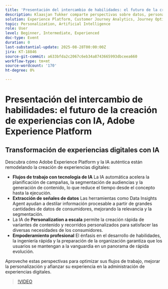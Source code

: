 ```yaml
---
title: 'Presentación del intercambio de habilidades: el futuro de la creación de experiencias con IA, Adobe Experience Platform'
description: Klaasjan Tukker comparte perspectivas sobre datos, personalización, preparación de la organización y el papel de los asistentes de IA para acelerar la creación de experiencias. Aprenda cómo los profesionales pueden dominar la motivación, aprovechar la orquestación del agente y aumentar sus habilidades para mantenerse a la vanguardia.
solution: Experience Platform, Customer Journey Analytics, Journey Optimizer, Real-Time Customer Data Platform
topic: Personalization, Artificial Intelligence
role: User
level: Beginner, Intermediate, Experienced
doc-type: Event
duration: 0
last-substantial-update: 2025-08-28T00:00:00Z
jira: KT-18846
source-git-commit: a633bfda2c2067c6eb34a8743665993dbceea660
workflow-type: tm+mt
source-wordcount: '170'
ht-degree: 0%

---
```



# Presentación del intercambio de habilidades: el futuro de la creación de experiencias con IA, Adobe Experience Platform

## Transformación de experiencias digitales con IA

Descubra cómo Adobe Experience Platform y la IA auténtica están remodelando la creación de experiencias digitales:

* **Flujos de trabajo con tecnología de IA** La IA automática acelera la planificación de campañas, la segmentación de audiencias y la generación de contenido, lo que reduce el tiempo desde el concepto hasta la ejecución.
* **Extracción de señales de datos** Las herramientas como Data Insights Agent ayudan a destilar información procesable a partir de grandes cantidades de datos de consumidores, mejorando la relevancia y la segmentación.
* La IA de **Personalization a escala** permite la creación rápida de variantes de contenido y recorridos personalizados para satisfacer las diversas necesidades de los consumidores.
* **Empoderamiento profesional** El énfasis en el desarrollo de habilidades, la ingeniería rápida y la preparación de la organización garantiza que los usuarios se mantengan a la vanguardia en un panorama de rápida evolución.

Aproveche estas perspectivas para optimizar sus flujos de trabajo, mejorar la personalización y afianzar su experiencia en la administración de experiencias digitales.


>[!VIDEO](https://video.tv.adobe.com/v/3471327/?learn=on&enablevpops)